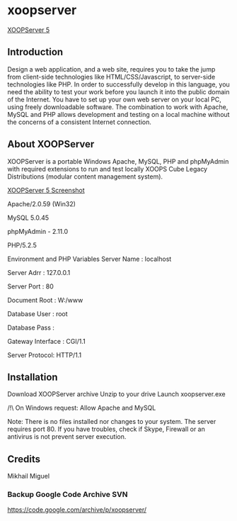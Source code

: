 # xoopserver

[XOOPServer 5](xoopserver5.jpg)

## Introduction

Design a web application, and a web site, requires you to take the jump from client-side technologies like HTML/CSS/Javascript, to server-side technologies like PHP. In order to successfully develop in this language, you need the ability to test your work before you launch it into the public domain of the Internet. You have to set up your own web server on your local PC, using freely downloadable software. The combination to work with Apache, MySQL and PHP allows development and testing on a local machine without the concerns of a consistent Internet connection.

## About XOOPServer

XOOPServer is a portable Windows Apache, MySQL, PHP and phpMyAdmin with required extensions to run and test locally XOOPS Cube Legacy Distributions (modular content management system).

[XOOPServer 5 Screenshot](xoopserver_screenshot.jpg)

Apache/2.0.59 (Win32)

MySQL 5.0.45

phpMyAdmin - 2.11.0

PHP/5.2.5

Environment and PHP Variables
Server Name : localhost

Server Adrr : 127.0.0.1

Server Port : 80

Document Root : W:/www

Database User : root

Database Pass :

Gateway Interface : CGI/1.1

Server Protocol: HTTP/1.1

## Installation

Download XOOPServer archive Unzip to your drive Launch xoopserver.exe 

/!\ On Windows request: Allow Apache and MySQL

Note: There is no files installed nor changes to your system. The server requires port 80. If you have troubles, check if Skype, Firewall or an antivirus is not prevent server execution.


## Credits

Mikhail Miguel

### Backup Google Code Archive SVN

https://code.google.com/archive/p/xoopserver/
